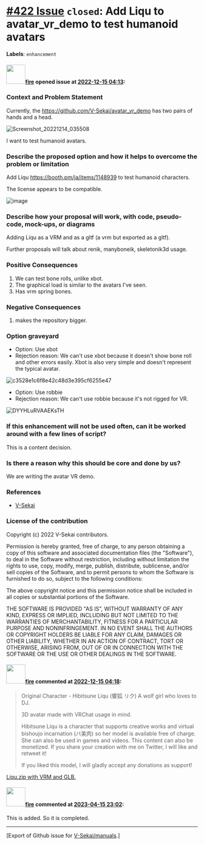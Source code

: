# [\#422 Issue](https://github.com/V-Sekai/manuals/issues/422) `closed`: Add Liqu to avatar_vr_demo to test humanoid avatars
**Labels**: `enhancement`


#### <img src="https://avatars.githubusercontent.com/u/32321?u=c2e06a3d2b49a467aa907e54aa259516440267cc&v=4" width="50">[fire](https://github.com/fire) opened issue at [2022-12-15 04:13](https://github.com/V-Sekai/manuals/issues/422):

### Context and Problem Statement

Currently, the https://github.com/V-Sekai/avatar_vr_demo has two pairs of hands and a head.

![Screenshot_20221214_035508](https://user-images.githubusercontent.com/32321/207770233-5ecb1173-fb05-43bf-b76c-dfbf34ba3612.png)

I want to test humanoid avatars.

### Describe the proposed option and how it helps to overcome the problem or limitation

Add Liqu https://booth.pm/ja/items/1148939 to test humanoid characters.

The license appears to be compatible.

![image](https://user-images.githubusercontent.com/32321/207771202-f5ad0651-aadd-4b45-af31-283cd8ce8ad1.png)


### Describe how your proposal will work, with code, pseudo-code, mock-ups, or diagrams

Adding Liqu as a VRM and as a gltf (a vrm but exported as a gltf).

Further proposals will talk about renik, manyboneik, skeletonik3d usage.

### Positive Consequences

1. We can test bone rolls, unlike xbot.
2. The graphical load is similar to the avatars I've seen.
3. Has vrm spring bones.

### Negative Consequences

1. makes the repository bigger.

### Option graveyard

- Option: Use xbot
- Rejection reason: We can't use xbot because it doesn't show bone roll and other errors easily. Xbot is also very simple and doesn't represent the typical avatar.

![c3528e1c6f8e42c48d3e395cf6255e47](https://user-images.githubusercontent.com/32321/207770785-a01fbe16-5f60-4327-b609-1dace0afa681.jpeg)


- Option: Use robbie
- Rejection reason: We can't use robbie because it's not rigged for VR.

![DYYHLuRVAAEKsTH](https://user-images.githubusercontent.com/32321/207770687-9069e8df-6a1d-4322-9a0e-d5f5b330b977.jpg)


### If this enhancement will not be used often, can it be worked around with a few lines of script?

This is a content decision.

### Is there a reason why this should be core and done by us?

We are writing the avatar VR demo.

### References

- [V-Sekai](https://v-sekai.org/)


### License of the contribution

Copyright (c) 2022 V-Sekai contributors.

Permission is hereby granted, free of charge, to any person obtaining a copy of this software and associated documentation files (the "Software"), to deal in the Software without restriction, including without limitation the rights to use, copy, modify, merge, publish, distribute, sublicense, and/or sell copies of the Software, and to permit persons to whom the Software is furnished to do so, subject to the following conditions:

The above copyright notice and this permission notice shall be included in all copies or substantial portions of the Software.

THE SOFTWARE IS PROVIDED "AS IS", WITHOUT WARRANTY OF ANY KIND, EXPRESS OR IMPLIED, INCLUDING BUT NOT LIMITED TO THE WARRANTIES OF MERCHANTABILITY, FITNESS FOR A PARTICULAR PURPOSE AND NONINFRINGEMENT. IN NO EVENT SHALL THE AUTHORS OR COPYRIGHT HOLDERS BE LIABLE FOR ANY CLAIM, DAMAGES OR OTHER LIABILITY, WHETHER IN AN ACTION OF CONTRACT, TORT OR OTHERWISE, ARISING FROM, OUT OF OR IN CONNECTION WITH THE SOFTWARE OR THE USE OR OTHER DEALINGS IN THE SOFTWARE.


#### <img src="https://avatars.githubusercontent.com/u/32321?u=c2e06a3d2b49a467aa907e54aa259516440267cc&v=4" width="50">[fire](https://github.com/fire) commented at [2022-12-15 04:18](https://github.com/V-Sekai/manuals/issues/422#issuecomment-1352539404):

> Original Character - Hibitsune Liqu (響狐 リク)
> A wolf girl who loves to DJ.
> 
> 3D avatar made with VRChat usage in mind.
> 
> 
> Hibitsune Liqu is a character that supports creative works and virtual bishoujo incarnation (バ美肉) so her model is available free of charge.
> She can also be used in games and videos. This content can also be monetized.
> If you share your creation with me on Twitter, I will like and retweet it!
> 
> 
> If you liked this model, I will gladly accept any donations as support!

[Liqu.zip with VRM and GLB.](https://github.com/V-Sekai/V-Sekai.github.io/files/10233668/Liqu.zip)

#### <img src="https://avatars.githubusercontent.com/u/32321?u=c2e06a3d2b49a467aa907e54aa259516440267cc&v=4" width="50">[fire](https://github.com/fire) commented at [2023-04-15 23:02](https://github.com/V-Sekai/manuals/issues/422#issuecomment-1509994086):

This is added. So it is completed.


-------------------------------------------------------------------------------



[Export of Github issue for [V-Sekai/manuals](https://github.com/V-Sekai/manuals).]

